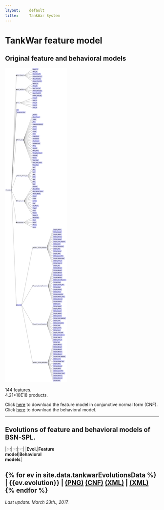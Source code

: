 ```yaml
---
layout:    default
title:     TankWar System
---
```

# TankWar feature model

## Original feature and behavioral models

![tankwar feature model][fmTankWar]

144 features.  
4.21\*10E18 products.

Click [here][cnfTankWar] to download the feature model in conjunctive normal form (CNF).
Click [here][bhvTankWar] to download the behavioral model.

---

## Evolutions of feature and behavioral models of BSN-SPL.

|:-:|:-:|:-:|
|**Evol.**|**Feature<br>model**|**Behavioral<br>models**|


{% for ev in site.data.tankwarEvolutionsData %}
| {{ev.evolution}} | <a href="{{ev.fmImage}}">(PNG)</a> <a href="{{ev.cnfFile}}">(CNF)</a> <a href="{{ev.xmlFmFile}}">(XML)</a> | <a href="{{ev.behavioralFile}}">(XML)</a>
{% endfor %}
---
_Last update: March 23th., 2017._


[fmTankWar]:  ../../assets/fmTankWar.png
[cnfTankWar]: CNF_tankwar.txt
[bhvTankWar]: uml_tankwar.tar.gz 










<script>
  (function(i,s,o,g,r,a,m){i['GoogleAnalyticsObject']=r;i[r]=i[r]||function(){
  (i[r].q=i[r].q||[]).push(arguments)},i[r].l=1*new Date();a=s.createElement(o),
  m=s.getElementsByTagName(o)[0];a.async=1;a.src=g;m.parentNode.insertBefore(a,m)
  })(window,document,'script','https://www.google-analytics.com/analytics.js','ga');

  ga('create', 'UA-91211747-1', 'auto');
  ga('send', 'pageview');

</script>

